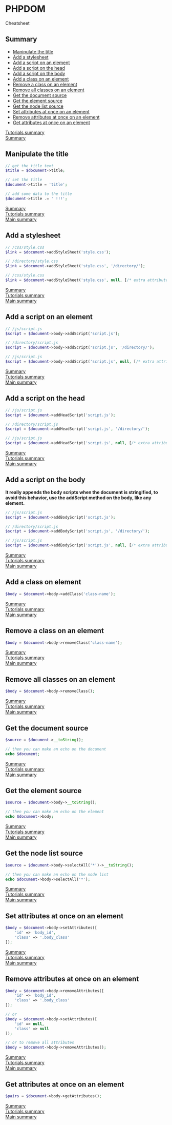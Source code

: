 # <a name="title">PHPDOM</a>

Cheatsheet

## <a name="summary">Summary</a>
* [Manipulate the title](#manipulate-the-title)
* [Add a stylesheet](#add-a-stylesheet)
* [Add a script on an element](#add-a-script-on-an-element)
* [Add a script on the head](#add-a-script-on-the-head)
* [Add a script on the body](#add-a-script-on-the-body)
* [Add a class on an element](#add-a-class-on-an-element)
* [Remove a class on an element](#remove-a-class-on-an-element)
* [Remove all classes on an element](#remove-all-classes-on-an-element)
* [Get the document source](#get-the-document-source)
* [Get the element source](#get-the-element-source)
* [Get the node list source](#get-the-nodelist-source)
* [Set attributes at once on an element](#set-attributes-at-once-on-an-element)
* [Remove attributes at once on an element](#remove-attributes-at-once-on-an-element)
* [Get attributes at once on an element](#get-attributes-at-once-on-an-element)

[Tutorials summary](./readme.md#summary)<br />
[Summary](../readme.md#summary)

## <a name="manipulate-the-title">Manipulate the title</a>
````PHP
// get the title text
$title = $document->title;

// set the title
$document->title = 'title';

// add some data to the title
$document->title .= ' !!!';
````
[Summary](#summary)<br />
[Tutorials summary](./readme.md#summary)<br />
[Main summary](../readme.md#summary)

## <a name="add-a-stylesheet">Add a stylesheet</a>
````PHP
// /css/style.css
$link = $document->addStyleSheet('style.css');

// /directory/style.css
$link = $document->addStyleSheet('style.css', '/directory/');

// /css/style.css
$link = $document->addStyleSheet('style.css', null, [/* extra attributes */]);
````
[Summary](#summary)<br />
[Tutorials summary](./readme.md#summary)<br />
[Main summary](../readme.md#summary)

## <a name="add-a-script-on-an-element">Add a script on an element</a>
````PHP
// /js/script.js
$script = $document->body->addScript('script.js');

// /directory/script.js
$script = $document->body->addScript('script.js', '/directory/');

// /js/script.js
$script = $document->body->addScript('script.js', null, [/* extra attributes */]);
````
[Summary](#summary)<br />
[Tutorials summary](./readme.md#summary)<br />
[Main summary](../readme.md#summary)

## <a name="add-a-script-on-the-head">Add a script on the head</a>
````PHP
// /js/script.js
$script = $document->addHeadScript('script.js');

// /directory/script.js
$script = $document->addHeadScript('script.js', '/directory/');

// /js/script.js
$script = $document->addHeadScript('script.js', null, [/* extra attributes */]);
````
[Summary](#summary)<br />
[Tutorials summary](./readme.md#summary)<br />
[Main summary](../readme.md#summary)

## <a name="add-a-script-on-the-body">Add a script on the body</a>
<strong>It really appends the body scripts when the document is stringified, to avoid this behavior, use the addScript method on the body, like any element.</strong>
````PHP
// /js/script.js
$script = $document->addBodyScript('script.js');

// /directory/script.js
$script = $document->addBodyScript('script.js', '/directory/');

// /js/script.js
$script = $document->addBodyScript('script.js', null, [/* extra attributes */]);
````
[Summary](#summary)<br />
[Tutorials summary](./readme.md#summary)<br />
[Main summary](../readme.md#summary)

## <a name="add-a-class-on-an-element">Add a class on element</a>
````PHP
$body = $document->body->addClass('class-name');
````
[Summary](#summary)<br />
[Tutorials summary](./readme.md#summary)<br />
[Main summary](../readme.md#summary)

## <a name="remove-a-class-on-an-element">Remove a class on an element</a>
````PHP
$body = $document->body->removeClass('class-name');
````
[Summary](#summary)<br />
[Tutorials summary](./readme.md#summary)<br />
[Main summary](../readme.md#summary)

## <a name="remove-all-classes-on-an-element">Remove all classes on an element</a>
````PHP
$body = $document->body->removeClass();
````
[Summary](#summary)<br />
[Tutorials summary](./readme.md#summary)<br />
[Main summary](../readme.md#summary)

## <a name="get-the-document-source">Get the document source</a>
````PHP
$source = $document->__toString();

// then you can make an echo on the document
echo $document;
````
[Summary](#summary)<br />
[Tutorials summary](./readme.md#summary)<br />
[Main summary](../readme.md#summary)

## <a name="get-the-element-source">Get the element source</a>
````PHP
$source = $document->body->__toString();

// then you can make an echo on the element
echo $document->body;
````
[Summary](#summary)<br />
[Tutorials summary](./readme.md#summary)<br />
[Main summary](../readme.md#summary)

## <a name="get-the-nodelist-source">Get the node list source</a>
````PHP
$source = $document->body->selectAll('*')->__toString();

// then you can make an echo on the node list
echo $document->body->selectAll('*');
````
[Summary](#summary)<br />
[Tutorials summary](./readme.md#summary)<br />
[Main summary](../readme.md#summary)

## <a name="set-attributes-at-once-on-an-element">Set attributes at once on an element</a>
````PHP
$body = $document->body->setAttributes([
    'id' => 'body_id',
    'class' => '.body_class'
]);
````
[Summary](#summary)<br />
[Tutorials summary](./readme.md#summary)<br />
[Main summary](../readme.md#summary)

## <a name="remove-attributes-at-once-on-an-element">Remove attributes at once on an element</a>
````PHP
$body = $document->body->removeAttributes([
    'id' => 'body_id',
    'class' => '.body_class'
]);

// or 
$body = $document->body->setAttributes([
    'id' => null,
    'class' => null
]);

// or to remove all attributes
$body = $document->body->removeAttributes();
````
[Summary](#summary)<br />
[Tutorials summary](./readme.md#summary)<br />
[Main summary](../readme.md#summary)

## <a name="get-attributes-at-once-on-an-element">Get attributes at once on an element</a>
````PHP
$pairs = $document->body->getAttributes();
````
[Summary](#summary)<br />
[Tutorials summary](./readme.md#summary)<br />
[Main summary](../readme.md#summary)